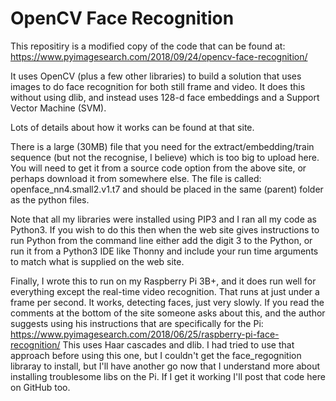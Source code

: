 # OpenCV Face Recognition

This repositiry is a modified copy of the code that can be found at: https://www.pyimagesearch.com/2018/09/24/opencv-face-recognition/

It uses OpenCV (plus a few other libraries) to build a solution that uses images to do face recognition for both still frame and video.
It does this without using dlib, and instead uses 128-d face embeddings and a Support Vector Machine (SVM).

Lots of details about how it works can be found at that site.

There is a large (30MB) file that you need for the extract/embedding/train sequence (but not the recognise, I believe) which is too big to upload here. You will need to get it from a source code option from the above site, or perhaps download it from somewhere else.
The file is called: openface_nn4.small2.v1.t7 and should be placed in the same (parent) folder as the python files.

Note that all my libraries were installed using PIP3 and I ran all my code as Python3.
If you wish to do this then when the web site gives instructions to run Python from the command line either add the digit 3 to the Python, or run it from a Python3 IDE like Thonny and include your run time arguments to match what is supplied on the web site.

Finally, I wrote this to run on my Raspberry Pi 3B+, and it does run well for everything except the real-time video recognition.
That runs at just under a frame per second. It works, detecting faces, just very slowly.
If you read the comments at the bottom of the site someone asks about this, and the author suggests using his instructions that are specifically for the Pi: https://www.pyimagesearch.com/2018/06/25/raspberry-pi-face-recognition/
This uses Haar cascades and dlib.
I had tried to use that approach before using this one, but I couldn't get the face_regognition libraray to install, but I'll have another go now that I understand more about installing troublesome libs on the Pi.
If I get it working I'll post that code here on GitHub too.

